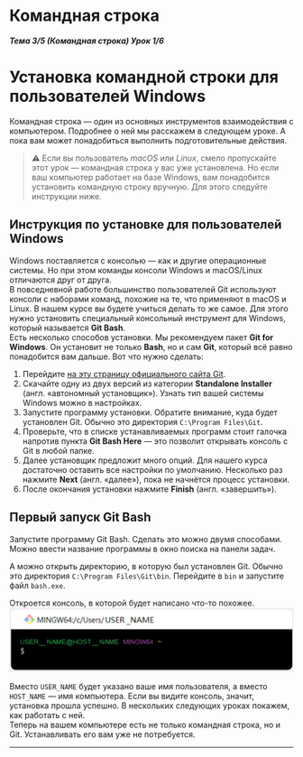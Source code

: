 # Командная строка  

__*Тема 3/5 (Командная строка) Урок 1/6*__  

# Установка командной строки для пользователей Windows  

Командная строка — один из основных инструментов взаимодействия с компьютером. Подробнее о ней мы расскажем в следующем уроке. А пока вам может понадобиться выполнить подготовительные действия.  

> ⚠️ Если вы пользователь *macOS* или *Linux*, смело пропускайте этот урок — командная строка у вас уже установлена. Но если ваш компьютер работает на базе Windows, вам понадобится установить командную строку вручную. Для этого следуйте инструкции ниже.  

## Инструкция по установке для пользователей Windows  

Windows поставляется с консолью — как и другие операционные системы. Но при этом команды консоли Windows и macOS/Linux отличаются друг от друга.  
В повседневной работе большинство пользователей Git используют консоли с наборами команд, похожие на те, что применяют в macOS и Linux. В нашем курсе вы будете учиться делать то же самое. Для этого нужно установить специальный консольный инструмент для Windows, который называется __Git Bash__.  
Есть несколько способов установки. Мы рекомендуем пакет __Git for Windows__. Он установит не только __Bash__, но и сам __Git__, который всё равно понадобится вам дальше. Вот что нужно сделать:  

1. Перейдите [на эту страницу официального сайта Git](https://git-scm.com/download/win).  
2. Скачайте одну из двух версий из категории __Standalone Installer__ (англ. «автономный установщик»). Узнать тип вашей системы Windows можно в настройках.  
3. Запустите программу установки. Обратите внимание, куда будет установлен Git. Обычно это директория `C:\Program Files\Git`.  
4. Проверьте, что в списке устанавливаемых программ стоит галочка напротив пункта __Git Bash Here__ — это позволит открывать консоль с Git в любой папке.  
5. Далее установщик предложит много опций. Для нашего курса достаточно оставить все настройки по умолчанию. Несколько раз нажмите __Next__ (англ. «далее»), пока не начнётся процесс установки.  
6. После окончания установки нажмите __Finish__ (англ. «завершить»).  

## Первый запуск Git Bash  

Запустите программу Git Bash. Сделать это можно двумя способами. Можно ввести название программы в окно поиска на панели задач.  

А можно открыть директорию, в которую был установлен Git. Обычно это директория `C:\Program Files\Git\bin`. Перейдите в `bin` и запустите файл `bash.exe`.  

Откроется консоль, в которой будет написано что-то похожее.
![com string - Pic 1](pics/com-string_pic01.jpg)

Вместо `USER_NAME` будет указано ваше имя пользователя, а вместо `HOST_NAME` — имя компьютера. Если вы видите консоль, значит, установка прошла успешно. В нескольких следующих уроках покажем, как работать с ней.  
Теперь на вашем компьютере есть не только командная строка, но и Git. Устанавливать его вам уже не потребуется. 

---
